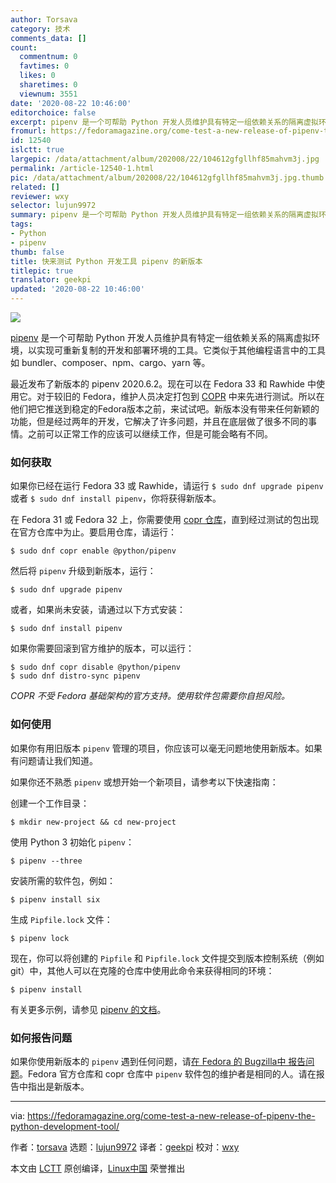 ```yaml
---
author: Torsava
category: 技术
comments_data: []
count:
  commentnum: 0
  favtimes: 0
  likes: 0
  sharetimes: 0
  viewnum: 3551
date: '2020-08-22 10:46:00'
editorchoice: false
excerpt: pipenv 是一个可帮助 Python 开发人员维护具有特定一组依赖关系的隔离虚拟环境，以实现可重新复制的开发和部署环境的工具。
fromurl: https://fedoramagazine.org/come-test-a-new-release-of-pipenv-the-python-development-tool/
id: 12540
islctt: true
largepic: /data/attachment/album/202008/22/104612gfgllhf85mahvm3j.jpg
permalink: /article-12540-1.html
pic: /data/attachment/album/202008/22/104612gfgllhf85mahvm3j.jpg.thumb.jpg
related: []
reviewer: wxy
selector: lujun9972
summary: pipenv 是一个可帮助 Python 开发人员维护具有特定一组依赖关系的隔离虚拟环境，以实现可重新复制的开发和部署环境的工具。
tags:
- Python
- pipenv
thumb: false
title: 快来测试 Python 开发工具 pipenv 的新版本
titlepic: true
translator: geekpi
updated: '2020-08-22 10:46:00'
---
```


![](/data/attachment/album/202008/22/104612gfgllhf85mahvm3j.jpg)


[pipenv](https://github.com/pypa/pipenv) 是一个可帮助 Python 开发人员维护具有特定一组依赖关系的隔离虚拟环境，以实现可重新复制的开发和部署环境的工具。它类似于其他编程语言中的工具如 bundler、composer、npm、cargo、yarn 等。


最近发布了新版本的 pipenv 2020.6.2。现在可以在 Fedora 33 和 Rawhide 中使用它。对于较旧的 Fedora，维护人员决定打包到 [COPR](https://copr.fedorainfracloud.org/coprs/g/python/pipenv/) 中来先进行测试。所以在他们把它推送到稳定的Fedora版本之前，来试试吧。新版本没有带来任何新颖的功能，但是经过两年的开发，它解决了许多问题，并且在底层做了很多不同的事情。之前可以正常工作的应该可以继续工作，但是可能会略有不同。


### 如何获取


如果你已经在运行 Fedora 33 或 Rawhide，请运行 `$ sudo dnf upgrade pipenv` 或者 `$ sudo dnf install pipenv`，你将获得新版本。


在 Fedora 31 或 Fedora 32 上，你需要使用 [copr 仓库](https://copr.fedorainfracloud.org/coprs/g/python/pipenv/)，直到经过测试的包出现在官方仓库中为止。要启用仓库，请运行：



```
$ sudo dnf copr enable @python/pipenv

```

然后将 `pipenv` 升级到新版本，运行：



```
$ sudo dnf upgrade pipenv

```

或者，如果尚未安装，请通过以下方式安装：



```
$ sudo dnf install pipenv

```

如果你需要回滚到官方维护的版本，可以运行：



```
$ sudo dnf copr disable @python/pipenv
$ sudo dnf distro-sync pipenv

```

*COPR 不受 Fedora 基础架构的官方支持。使用软件包需要你自担风险。*


### 如何使用


如果你有用旧版本 `pipenv` 管理的项目，你应该可以毫无问题地使用新版本。如果有问题请让我们知道。


如果你还不熟悉 `pipenv` 或想开始一个新项目，请参考以下快速指南：


创建一个工作目录：



```
$ mkdir new-project && cd new-project

```

使用 Python 3 初始化 `pipenv`：



```
$ pipenv --three

```

安装所需的软件包，例如：



```
$ pipenv install six

```

生成 `Pipfile.lock` 文件：



```
$ pipenv lock

```

现在，你可以将创建的 `Pipfile` 和 `Pipfile.lock` 文件提交到版本控制系统（例如 git）中，其他人可以在克隆的仓库中使用此命令来获得相同的环境：



```
$ pipenv install

```

有关更多示例，请参见 [pipenv 的文档](https://pipenv.pypa.io/en/latest/install/)。


### 如何报告问题


如果你使用新版本的 `pipenv` 遇到任何问题，请[在 Fedora 的 Bugzilla中 报告问题](https://bugzilla.redhat.com/enter_bug.cgi?product=Fedora&component=pipenv)。Fedora 官方仓库和 copr 仓库中 `pipenv` 软件包的维护者是相同的人。请在报告中指出是新版本。




---


via: <https://fedoramagazine.org/come-test-a-new-release-of-pipenv-the-python-development-tool/>


作者：[torsava](https://fedoramagazine.org/author/torsava/) 选题：[lujun9972](https://github.com/lujun9972) 译者：[geekpi](https://github.com/geekpi) 校对：[wxy](https://github.com/wxy)


本文由 [LCTT](https://github.com/LCTT/TranslateProject) 原创编译，[Linux中国](https://linux.cn/) 荣誉推出